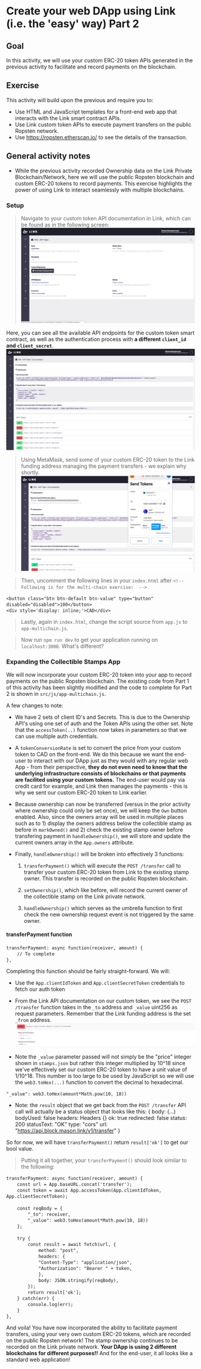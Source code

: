 # Create your web DApp using Link (i.e. the 'easy' way) Part 2
## Goal
In this activity, we will use your custom ERC-20 token APIs generated in the previous activity to facilitate and record payments on the blockchain.

## Exercise
This activity will build upon the previous and require you to:
* Use HTML and JavaScript templates for a front-end web app that interacts with the Link smart contract APIs.
* Use Link custom token APIs to execute payment transfers on the public Ropsten network.
* Use https://ropsten.etherscan.io/ to see the details of the transaction.

## General activity notes
* While the previous activity recorded Ownership data on the Link Private Blockchain/Network, here we will use the public Ropsten blockchain and custom ERC-20 tokens to record payments. This exercise highlights the power of using Link to interact seamlessly with multiple blockchains. 

### Setup
> Navigate to your custom token API documentation in Link, which can be found as in the following screen:
![Token API Documentation](images/token_api_documentation.png)

Here, you can see all the available API endpoints for the custom token smart contract, as well as the authentication process with **a different `client_id` and `client_secret`**. 
![Link Token API](images/link_token_api.png)

> Using MetaMask, send some of your custom ERC-20 token to the Link funding address managing the payment transfers - we explain why shortly.
![MetaMask custom token transfer](images/metamask_custom_token_transfer.png)

> Then, uncomment the following lines in your `index.html` after `<!-- Following is for the multi-chain exercise:  -->`
```
<button class="btn btn-default btn-value" type="button" disabled="disabled">100</button>
<div style='display: inline;'>CAD</div>
```
> Lastly, again in `index.html`, change the script source from `app.js` to `app-multichain.js`. 

> Now run `npm run dev` to get your application running on `localhost:3000`. What's different? 

### Expanding the Collectible Stamps App
We will now incorporate your custom ERC-20 token into your app to record payments on the public Ropsten blockchain. The existing code from Part 1 of this activity has been slightly modified and the code to complete for Part 2 is shown in `src/js/app-multichain.js`. 

A few changes to note:
* We have 2 sets of client ID's and Secrets. This is due to the Ownership API's using one set of auth and the Token APIs using the other set. Note that the `accessToken(..)` function now takes in parameters so that we can use multiple auth credentials. 
  
* A `tokenConversionRate` is set to convert the price from your custom token to CAD on the front-end. We do this because we want the end-user to interact with our DApp just as they would with any regular web App - from their perspective, **they do not even need to know that the underlying infrastructure consists of blockchains or that payments are facilited using your custom tokens.** The end-user would pay via credit card for example, and Link then manages the payments - this is why we sent our custom ERC-20 token to Link earlier. 

* Because ownership can now be transferred (versus in the prior activity where ownership could only be set once), we will keep the `Own` button enabled. Also, since the owners array will be used in multiple places such as to 1) display the owners address below the collectible stamp as before in `markOwned()` and 2) check the existing stamp owner before transfering payment in `handleOwnership()`, we will store and update the current owners array in the `App.owners` attribute. 

* Finally, `handleOwnership()` will be broken into effectively 3 functions:
  
  1. `transferPayment()` which will execute the `POST /transfer` call to transfer your custom ERC-20 token from Link to the existing stamp owner. This transfer is recorded on the public Ropsten blockchain.
   
  2. `setOwnership()`, which like before, will record the current owner of the collectible stamp on the Link private network. 
   
  3. `handleOwnership()` which serves as the umbrella function to first check the new ownership request event is not triggered by the same owner. 

#### transferPayment function
```
transferPayment: async function(receiver, amount) {
    // To complete
},
```
Completing this function should be fairly straight-forward. We will: 
* Use the `App.clientIdToken` and `App.clientSecretToken` credentials to fetch our auth token
  
* From the Link API documentation on our custom token, we see the `POST /transfer` function takes in the `_to` address and `_value` uint256 as request parameters. Remember that the Link funding address is the set `_from` address. 
![Link Token Transfer](images/link_token_transfer.png)

* Note the `_value` parameter passed will not simply be the "price" integer shown in `stamps.json` but rather this integer multiplied by 10^18 since we've effectively set our custom ERC-20 token to have a unit value of 1/10^18. This number is too large to be used by JavaScript so we will use the `web3.toHex(...)` function to convert the decimal to hexadecimal. 
```
"_value": web3.toHex(amount*Math.pow(10, 18))
```

* Note: the `result` object that we get back from the `POST /transfer` API call will actually be a status object that looks like this:
{
    body: (...)
    bodyUsed: false
    headers: Headers {}
    ok: true
    redirected: false
    status: 200
    statusText: "OK"
    type: "cors"
    url: "https://api.block.mason.link/v1/transfer"
}

So for now, we will have `transferPayment()` return `result['ok']` to get our bool value.

> Putting it all together, your `transferPayment()` should look similar to the following:
```
transferPayment: async function(receiver, amount) {
    const url = App.baseURL.concat('transfer');
    const token = await App.accessToken(App.clientIdToken, App.clientSecretToken);

    const reqBody = {
        "_to": receiver,
        "_value": web3.toHex(amount*Math.pow(10, 18))
    };

    try {
        const result = await fetch(url, {
            method: "post",
            headers: { 
            "Content-Type": "application/json",
            "Authorization": "Bearer " + token,
            },
            body: JSON.stringify(reqBody),
        });
        return result['ok'];
    } catch(err) {
        console.log(err);
    }
},
```
And voila! You have now incorporated the ability to facilitate payment transfers, using your very own custom ERC-20 tokens, which are recorded on the public Ropsten network! The stamp ownership continues to be recorded on the Link private network. **Your DApp is using 2 different blockchains for different purposes!!** And for the end-user, it all looks like a standard web application!


